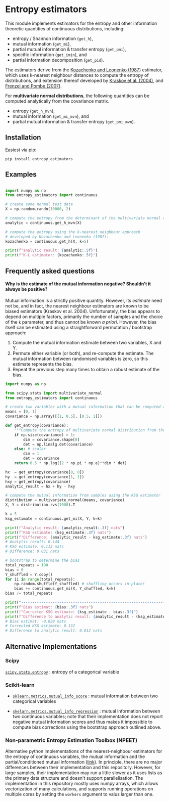 # Entropy estimators

This module implements estimators for the entropy and other
information theoretic quantities of continuous distributions, including:

* entropy / Shannon information (`get_h`),
* mutual information (`get_mi`),
* partial mutual information & transfer entropy (`get_pmi`),
* specific information (`get_imin`), and
* partial information decomposition (`get_pid`).

The estimators derive from the
[Kozachenko and Leonenko (1987)](https://www.mathnet.ru/php/archive.phtml?wshow=paper&jrnid=ppi&paperid=797&option_lang=eng)
estimator, which uses k-nearest neighbour distances to compute the entropy of distributions, and extension thereof developed by
[Kraskov et al. (2004)](https://arxiv.org/abs/cond-mat/0305641),
and
[Frenzel and Pombe (2007)](https://journals.aps.org/prl/abstract/10.1103/PhysRevLett.99.204101).

For **multivariate normal distributions**, the following quantities can be computed analytically from the covariance matrix.

* entropy (`get_h_mvn`),
* mutual information (`get_mi_mvn`), and
* partial mutual information & transfer entropy (`get_pmi_mvn`).


## Installation

Easiest via pip:

``` shell
pip install entropy_estimators
```

## Examples

```python

import numpy as np
from entropy_estimators import continuous

# create some normal test data
X = np.random.randn(10000, 2)

# compute the entropy from the determinant of the multivariate normal distribution:
analytic = continuous.get_h_mvn(X)

# compute the entropy using the k-nearest neighbour approach
# developed by Kozachenko and Leonenko (1987):
kozachenko = continuous.get_h(X, k=5)

print(f"analytic result: {analytic:.5f}")
print(f"K-L estimator: {kozachenko:.5f}")

```

## Frequently asked questions

#### Why is the estimate of the mutual information negative? Shouldn't it always be positive?

Mutual information is a strictly positive quantity. However, its *estimate* need not be, and in fact, the nearest neighbour estimators are known to be biased estimators (Kraskov et al. 2004). Unfortunately, the bias appears to depend on multiple factors, primarily the number of samples and the choice of the `k` parameter, and thus cannot be known *a priori*. However, the bias itself can be estimated using a straightforward permutation / bootstrap approach:

1. Compute the mutual information estimate between two variables, X and Y.
2. Permute either variable (or both), and re-compute the estimate. The mutual information between randomised variables is zero, so this estimate represents the bias.
3. Repeat the previous step many times to obtain a robust estimate of the bias.


``` python
import numpy as np

from scipy.stats import multivariate_normal
from entropy_estimators import continuous

# create two variables with a mutual information that can be computed analytically
means = [0, 1]
covariance = np.array([[1, 0.5], [0.5, 1]])

def get_entropy(covariance):
    """Compute the entropy of multivariate normal distribution from the covariance matrix."""
    if np.size(covariance) > 1:
        dim = covariance.shape[0]
        det = np.linalg.det(covariance)
    else: # scalar
        dim = 1
        det = covariance
    return 0.5 * np.log((2 * np.pi * np.e)**dim * det)

hx  = get_entropy(covariance[0, 0])
hy  = get_entropy(covariance[1, 1])
hxy = get_entropy(covariance)
analytic_result = hx + hy - hxy

# compute the mutual information from samples using the KSG estimator
distribution = multivariate_normal(means, covariance)
X, Y = distribution.rvs(1000).T

k = 5
ksg_estimate = continuous.get_mi(X, Y, k=k)

print(f"Analytic result: {analytic_result:.3f} nats")
print(f"KSG estimate: {ksg_estimate:.3f} nats")
print(f"Difference: {analytic_result - ksg_estimate:.3f} nats")
# Analytic result: 0.144
# KSG estimate: 0.113 nats
# Difference: 0.031 nats

# bootstrap to determine the bias
total_repeats = 100
bias = 0
Y_shuffled = Y.copy()
for ii in range(total_repeats):
    np.random.shuffle(Y_shuffled) # shuffling occurs in-place!
    bias += continuous.get_mi(X, Y_shuffled, k=k)
bias /= total_repeats

print("--------------------------------------------------------------------------------")
print(f"Bias estimat: {bias:.3f} nats")
print(f"Corrected KSG estimate: {ksg_estimate - bias:.3f}")
print(f"Difference to analytic result: {analytic_result - (ksg_estimate - bias):.3f} nats")
# Bias estimat: -0.020 nats
# Corrected KSG estimate: 0.132
# Difference to analytic result: 0.012 nats
```

## Alternative Implementations

### Scipy

[`scipy.stats.entropy`](https://docs.scipy.org/doc/scipy/reference/generated/scipy.stats.entropy.html) : entropy of a categorical variable

### Scikit-learn

 * [`sklearn.metrics.mutual_info_score`](https://scikit-learn.org/stable/modules/generated/sklearn.metrics.mutual_info_score.html#sklearn.metrics.mutual_info_score) : mutual information between two categorical variables

 * [`skelarn.metrics.mutual_info_regression`](https://scikit-learn.org/stable/modules/generated/sklearn.feature_selection.mutual_info_regression.html) :
 mutual information between two continuous variables; note that their implementation does not report negative mutual information scores and thus makes it impossible to compute bias corrections using the bootstrap approach outlined above.

### Non-parametric Entropy Estimation Toolbox (NPEET)

Alternative python implementations of the nearest-neighbour estimators for the entropy of continuous variables, the mutual information and the partial/conditioned mutual information ([link](https://github.com/gregversteeg/NPEET)). In principle, there are no major differences between their implementation and this repository. However, for large samples, their implementation may run a little slower as it uses lists as the primary data structure and doesn't support parallelisation. The implementation in this repository mostly uses numpy arrays, which allows vectorization of many calculations, and supports running operations on multiple cores by setting the `workers` argument to valus larger than one.
